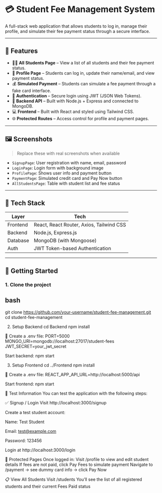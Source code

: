 # 💳 Student Fee Management System

A full-stack web application that allows students to log in, manage their profile, and simulate their fee payment status through a secure interface.

---

## 🔧 Features

- 🧑‍🎓 **All Students Page** – View a list of all students and their fee payment status.
- 👤 **Profile Page** – Students can log in, update their name/email, and view payment status.
- 💰 **Simulated Payment** – Students can simulate a fee payment through a fake card interface.
- 🔐 **Authentication** – Secure login using JWT (JSON Web Tokens).
- 📡 **Backend API** – Built with Node.js + Express and connected to MongoDB.
- 💻 **Frontend** – Built with React and styled using Tailwind CSS.
- 🌐 **Protected Routes** – Access control for profile and payment pages.

---

## 🖼️ Screenshots

> Replace these with real screenshots when available

- `SignupPage`: User registration with name, email, password
- `LoginPage`: Login form with background image
- `ProfilePage`: Shows user info and payment button
- `PaymentPage`: Simulated credit card and Pay Now button
- `AllStudentsPage`: Table with student list and fee status

---

## 🧰 Tech Stack

| Layer     | Tech |
|-----------|------|
| Frontend  | React, React Router, Axios, Tailwind CSS |
| Backend   | Node.js, Express.js |
| Database  | MongoDB (with Mongoose) |
| Auth      | JWT Token-based Authentication |

---

## 🚀 Getting Started

### 1. Clone the project

## bash
git clone https://github.com/your-username/student-fee-management.git
cd student-fee-management


2. Setup Backend
cd Backend
npm install

📝 Create a .env file:
PORT=5000
MONGO_URI=mongodb://localhost:27017/student-fees
JWT_SECRET=your_jwt_secret

Start backend:
npm start

3. Setup Frontend
cd ../Frontend
npm install

📝 Create a .env file:
REACT_APP_API_URL=http://localhost:5000/api

Start frontend:
npm start

🧪 Test Information
You can test the application with the following steps:

✅ Signup / Login
Visit http://localhost:3000/signup

Create a test student account:

Name: Test Student

Email: test@example.com

Password: 123456

Login at http://localhost:3000/login

🔐 Protected Pages
Once logged in:
Visit /profile to view and edit student details
If fees are not paid, click Pay Fees to simulate payment
Navigate to /payment → see dummy card info → click Pay Now

📋 View All Students
Visit /students
You’ll see the list of all registered students and their current Fees Paid status

